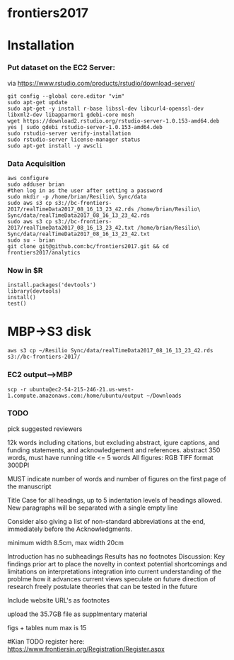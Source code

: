 # frontiers2017

# Installation

### Put dataset on the EC2 Server:
via https://www.rstudio.com/products/rstudio/download-server/
```
git config --global core.editor "vim"
sudo apt-get update
sudo apt-get -y install r-base libssl-dev libcurl4-openssl-dev libxml2-dev libapparmor1 gdebi-core mosh
wget https://download2.rstudio.org/rstudio-server-1.0.153-amd64.deb
yes | sudo gdebi rstudio-server-1.0.153-amd64.deb
sudo rstudio-server verify-installation
sudo rstudio-server license-manager status
sudo apt-get install -y awscli
```

### Data Acquisition
```
aws configure
sudo adduser brian
#then log in as the user after setting a password
sudo mkdir -p /home/brian/Resilio\ Sync/data
sudo aws s3 cp s3://bc-frontiers-2017/realTimeData2017_08_16_13_23_42.rds /home/brian/Resilio\ Sync/data/realTimeData2017_08_16_13_23_42.rds
sudo aws s3 cp s3://bc-frontiers-2017/realTimeData2017_08_16_13_23_42.txt /home/brian/Resilio\ Sync/data/realTimeData2017_08_16_13_23_42.txt
sudo su - brian
git clone git@github.com:bc/frontiers2017.git && cd frontiers2017/analytics
```

### Now in $R
```
install.packages('devtools')
library(devtools)
install()
test()
```

# MBP->S3 disk
```
aws s3 cp ~/Resilio Sync/data/realTimeData2017_08_16_13_23_42.rds s3://bc-frontiers-2017/
```



### EC2 output-->MBP
```
scp -r ubuntu@ec2-54-215-246-21.us-west-1.compute.amazonaws.com:/home/ubuntu/output ~/Downloads
```
### TODO
pick suggested reviewers

12k words including citations, but excluding abstract, igure captions, and funding statements, and acknowledgement and references. abstract 350 words, must have running title <= 5 words
All figures:
RGB TIFF format
300DPI


MUST indicate number of words and number of figures on the first page of the manuscript

Title Case for all headings, up to 5 indentation levels of headings allowed.
New paragraphs will be separated with a single empty line

Consider also giving a list of non-standard abbreviations at the end, immediately before the Acknowledgments.

minimum width 8.5cm, max width 20cm

Introduction has no subheadings
Results has no footnotes
Discussion:
Key findings
prior art to place the novelty in context
potential shortcomings and limitations on interpretations
integration into current understanding of the problme
how it advances current views
speculate on future direction of research
freely postulate theories that can be tested in the future

Include website URL's as footnotes

upload the 35.7GB file as supplmentary material

figs + tables num max is 15

#Kian TODO
register here:
https://www.frontiersin.org/Registration/Register.aspx
